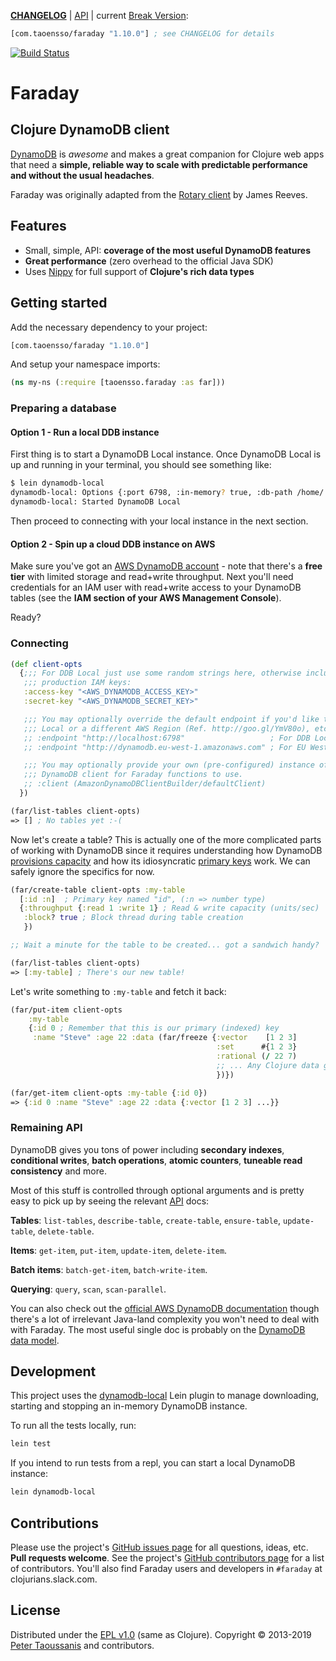 **[CHANGELOG]** | [API] | current [Break Version]:

```clojure
[com.taoensso/faraday "1.10.0"] ; see CHANGELOG for details
```

[![Build Status](https://travis-ci.org/Taoensso/faraday.svg?branch=master)](https://travis-ci.org/Taoensso/faraday)

# Faraday

## Clojure DynamoDB client

[DynamoDB] is *awesome* and makes a great companion for Clojure web apps that need a **simple, reliable way to scale with predictable performance and without the usual headaches**.

Faraday was originally adapted from the [Rotary client] by James Reeves.

## Features
 * Small, simple, API: **coverage of the most useful DynamoDB features**
 * **Great performance** (zero overhead to the official Java SDK)
 * Uses [Nippy] for full support of **Clojure's rich data types**

## Getting started

Add the necessary dependency to your project:

```clojure
[com.taoensso/faraday "1.10.0"]
```

And setup your namespace imports:

```clojure
(ns my-ns (:require [taoensso.faraday :as far]))
```

### Preparing a database

#### Option 1 - Run a local DDB instance

First thing is to start a DynamoDB Local instance. Once DynamoDB Local is up and running in your terminal, you should see something like:

```sh
$ lein dynamodb-local
dynamodb-local: Options {:port 6798, :in-memory? true, :db-path /home/.../.clj-dynamodb-local}
dynamodb-local: Started DynamoDB Local
```

Then proceed to connecting with your local instance in the next section.

#### Option 2 - Spin up a cloud DDB instance on AWS

Make sure you've got an [AWS DynamoDB account] - note that there's a **free tier** with limited storage and read+write throughput. Next you'll need credentials for an IAM user with read+write access to your DynamoDB tables (see the **IAM section of your AWS Management Console**).

Ready?

### Connecting

```clojure
(def client-opts
  {;;; For DDB Local just use some random strings here, otherwise include your
   ;;; production IAM keys:
   :access-key "<AWS_DYNAMODB_ACCESS_KEY>"
   :secret-key "<AWS_DYNAMODB_SECRET_KEY>"

   ;;; You may optionally override the default endpoint if you'd like to use DDB
   ;;; Local or a different AWS Region (Ref. http://goo.gl/YmV80o), etc.:
   ;; :endpoint "http://localhost:6798"                   ; For DDB Local
   ;; :endpoint "http://dynamodb.eu-west-1.amazonaws.com" ; For EU West 1 AWS region

   ;;; You may optionally provide your own (pre-configured) instance of the Amazon
   ;;; DynamoDB client for Faraday functions to use.
   ;; :client (AmazonDynamoDBClientBuilder/defaultClient)
  })

(far/list-tables client-opts)
=> [] ; No tables yet :-(
```

Now let's create a table? This is actually one of the more complicated parts of working with DynamoDB since it requires understanding how DynamoDB [provisions capacity] and how its idiosyncratic [primary keys](http://docs.aws.amazon.com/amazondynamodb/latest/developerguide/DataModel.html#DataModelPrimaryKey) work. We can safely ignore the specifics for now.

```clojure
(far/create-table client-opts :my-table
  [:id :n]  ; Primary key named "id", (:n => number type)
  {:throughput {:read 1 :write 1} ; Read & write capacity (units/sec)
   :block? true ; Block thread during table creation
   })

;; Wait a minute for the table to be created... got a sandwich handy?

(far/list-tables client-opts)
=> [:my-table] ; There's our new table!
```

Let's write something to `:my-table` and fetch it back:

```clojure
(far/put-item client-opts
    :my-table
    {:id 0 ; Remember that this is our primary (indexed) key
     :name "Steve" :age 22 :data (far/freeze {:vector    [1 2 3]
                                              :set      #{1 2 3}
                                              :rational (/ 22 7)
                                              ;; ... Any Clojure data goodness
                                              })})

(far/get-item client-opts :my-table {:id 0})
=> {:id 0 :name "Steve" :age 22 :data {:vector [1 2 3] ...}}
```

### Remaining API

DynamoDB gives you tons of power including **secondary indexes**, **conditional writes**, **batch operations**, **atomic counters**, **tuneable read consistency** and more.

Most of this stuff is controlled through optional arguments and is pretty easy to pick up by seeing the relevant [API] docs:

**Tables**: `list-tables`, `describe-table`, `create-table`, `ensure-table`, `update-table`, `delete-table`.

**Items**: `get-item`, `put-item`, `update-item`, `delete-item`.

**Batch items**: `batch-get-item`, `batch-write-item`.

**Querying**: `query`, `scan`, `scan-parallel`.

You can also check out the [official AWS DynamoDB documentation] though there's a lot of irrelevant Java-land complexity you won't need to deal with with Faraday. The most useful single doc is probably on the [DynamoDB data model].

## Development

This project uses the [dynamodb-local] Lein plugin to manage downloading, starting and stopping an in-memory DynamoDB instance.

To run all the tests locally, run:

```bash
lein test
```

If you intend to run tests from a repl, you can start a local DynamoDB instance:

```bash
lein dynamodb-local
```

## Contributions

Please use the project's [GitHub issues page] for all questions, ideas, etc. **Pull requests welcome**. See the project's [GitHub contributors page] for a list of contributors. You'll also find Faraday users and developers in `#faraday` at clojurians.slack.com.

## License

Distributed under the [EPL v1.0] \(same as Clojure).
Copyright &copy; 2013-2019 [Peter Taoussanis] and contributors.

<!--- Standard links -->
[Taoensso.com]: https://www.taoensso.com
[Peter Taoussanis]: https://www.taoensso.com
[@ptaoussanis]: https://www.taoensso.com
[More by @ptaoussanis]: https://www.taoensso.com
[Break Version]: https://github.com/ptaoussanis/encore/blob/master/BREAK-VERSIONING.md
[Donate]: http://taoensso.com/clojure/backers

<!--- Standard links (repo specific) -->
[CHANGELOG]: https://github.com/ptaoussanis/faraday/releases
[API]: http://taoensso.github.io/faraday/
[GitHub issues page]: https://github.com/ptaoussanis/faraday/issues
[GitHub contributors page]: https://github.com/ptaoussanis/faraday/graphs/contributors
[EPL v1.0]: https://raw.githubusercontent.com/ptaoussanis/faraday/master/LICENSE
[Hero]: https://raw.githubusercontent.com/ptaoussanis/faraday/master/hero.png "Title"

<!--- Unique links -->
[DynamoDB]: http://aws.amazon.com/dynamodb/
[Rotary client]: https://github.com/weavejester/rotary
[contributors]: https://github.com/ptaoussanis/faraday/graphs/contributors
[Nippy]: https://github.com/ptaoussanis/nippy
[instructions from AWS]: http://docs.aws.amazon.com/amazondynamodb/latest/developerguide/Tools.DynamoDBLocal.html
[AWS DynamoDB account]: http://aws.amazon.com/dynamodb/
[provisions capacity]: http://aws.amazon.com/dynamodb/pricing/
[primary keys]: http://docs.aws.amazon.com/amazondynamodb/latest/developerguide/DataModel.html#DataModelPrimaryKey
[official AWS DynamoDB documentation]: http://aws.amazon.com/documentation/dynamodb/
[DynamoDB data model]: http://docs.aws.amazon.com/amazondynamodb/latest/developerguide/DataModel.html
[dynamodb-local]: https://github.com/dmcgillen/clj-dynamodb-local
